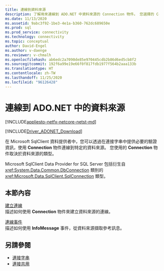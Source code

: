 ```yaml
---
title: 連線到資料來源
description: 了解用來連線到 ADO.NET 中資料來源的 Connection 物件。 您選擇的 Connection 物件取決於資料來源的類型。
ms.date: 11/13/2020
ms.assetid: 9abc3f92-1be3-4e1a-b360-762dc689650e
ms.prod: sql
ms.prod_service: connectivity
ms.technology: connectivity
ms.topic: conceptual
author: David-Engel
ms.author: v-daenge
ms.reviewer: v-chmalh
ms.openlocfilehash: ab6edc2a7090de85e970445cdb2b86d6ed5cb8f2
ms.sourcegitcommit: 192f6a99e19e66f0f817fdb1977f564b2aaa133b
ms.translationtype: HT
ms.contentlocale: zh-TW
ms.lasthandoff: 11/25/2020
ms.locfileid: "96126428"
---
```

# <a name="connecting-to-a-data-source-in-adonet"></a>連線到 ADO.NET 中的資料來源

[!INCLUDE[appliesto-netfx-netcore-netst-md](../../includes/appliesto-netfx-netcore-netst-md.md)]

[!INCLUDE[Driver_ADONET_Download](../../includes/driver_adonet_download.md)]

在 Microsoft SqlClient 資料提供者中，您可以透過在連接字串中提供必要的驗證資訊，使用 **Connection** 物件連線到特定的資料來源。 您使用的 **Connection** 物件取決於資料來源的類型。

Microsoft SqlClient Data Provider for SQL Server 包括衍生自 <xref:System.Data.Common.DbConnection> 類別的 <xref:Microsoft.Data.SqlClient.SqlConnection> 類型。

## <a name="in-this-section"></a>本節內容  

[建立連線](establishing-connection.md)\
描述如何使用 **Connection** 物件來建立資料來源的連線。

[連線事件](connection-events.md)\
描述如何使用 **InfoMessage** 事件，從資料來源擷取參考訊息。

## <a name="see-also"></a>另請參閱

- [連接字串](connection-strings.md)
- [連接共用](connection-pooling.md)
